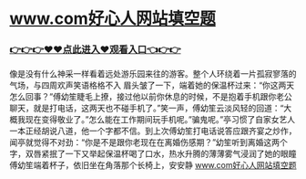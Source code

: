 # www.com好心人网站填空题

 ### <a href="https://github.com/ghjgkk/kjuiy/issues/1">👉👉👉♥♥点此进入♥观看入口👈👉👉</a>


像是没有什么神采一样看着远处游乐园来往的游客。整个人环绕着一片孤寂寥落的气场，与四周欢声笑语格格不入
    眉头皱了一下，端着她的保温杯过来：“你这两天怎么回事？”傅幼笙睫毛上撩，接过他以前你休息的时候，不是抱着手机跟你老公聊天，就是打电话，这两天也不碰手机了。”笑一声，傅幼笙云淡风轻的回道：“大概我现在变得敬业了。”怎么能在工作期间玩手机呢。”骗鬼呢。”亭习惯了自家女艺人一本正经胡说八道，他一个字都不信。到上次傅幼笙打电话说答应跟齐宴之炒作，闻亭就觉得不对劲：“你是不是跟你老现在在离婚伤感期？”幼笙听到离婚这两个字，双唇紧抿了一下又举起保温杯喝了口水，热水升腾的薄薄雾气浸润了她的眼瞳傅幼笙端着杯子，依旧坐在角落那个长椅上，安安静
www.com好心人网站填空题
